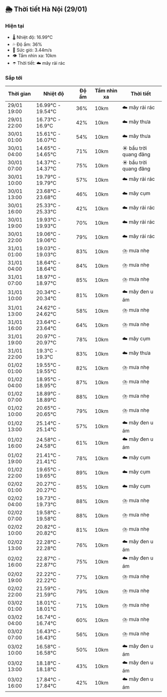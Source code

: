 ## 🌦️ Thời tiết Hà Nội (29/01)

### Hiện tại

- 🌡️ Nhiệt độ: 16.99℃
- 💦 Độ ẩm: 36%
- 💨 Sức gió: 3.44m/s
- 👁️ Tầm nhìn xa: 10km
- ☂️ Thời tiết: ☁️ mây rải rác

### Sắp tới

| Thời gian | Nhiệt độ | Độ ẩm | Tầm nhìn xa | Thời tiết |
| --- | --- | --- | --- | --- |
| 29/01 19:00 | 16.99℃ - 19.54℃ | 36% | 10km | ☁️ mây rải rác |
| 29/01 22:00 | 16.73℃ - 16.9℃ | 42% | 10km | ☁️ mây thưa |
| 30/01 01:00 | 15.61℃ - 16.07℃ | 54% | 10km | ☁️ mây thưa |
| 30/01 04:00 | 14.65℃ - 14.65℃ | 71% | 10km | ☀️ bầu trời quang đãng |
| 30/01 07:00 | 14.37℃ - 14.37℃ | 75% | 10km | ☀️ bầu trời quang đãng |
| 30/01 10:00 | 19.79℃ - 19.79℃ | 57% | 10km | ☁️ mây rải rác |
| 30/01 13:00 | 23.68℃ - 23.68℃ | 46% | 10km | ☁️ mây cụm |
| 30/01 16:00 | 25.33℃ - 25.33℃ | 42% | 10km | ☁️ mây rải rác |
| 30/01 19:00 | 19.93℃ - 19.93℃ | 70% | 10km | ☁️ mây rải rác |
| 30/01 22:00 | 19.06℃ - 19.06℃ | 79% | 10km | ☁️ mây rải rác |
| 31/01 01:00 | 19.03℃ - 19.03℃ | 83% | 10km | ⛈️ mưa nhẹ |
| 31/01 04:00 | 18.64℃ - 18.64℃ | 84% | 10km | ⛈️ mưa nhẹ |
| 31/01 07:00 | 18.97℃ - 18.97℃ | 85% | 10km | ⛈️ mưa nhẹ |
| 31/01 10:00 | 20.34℃ - 20.34℃ | 81% | 10km | ☁️ mây đen u ám |
| 31/01 13:00 | 24.62℃ - 24.62℃ | 58% | 10km | ⛈️ mưa nhẹ |
| 31/01 16:00 | 23.64℃ - 23.64℃ | 64% | 10km | ⛈️ mưa nhẹ |
| 31/01 19:00 | 20.97℃ - 20.97℃ | 78% | 10km | ☁️ mây cụm |
| 31/01 22:00 | 19.3℃ - 19.3℃ | 83% | 10km | ☁️ mây thưa |
| 01/02 01:00 | 19.55℃ - 19.55℃ | 82% | 10km | ⛈️ mưa nhẹ |
| 01/02 04:00 | 18.95℃ - 18.95℃ | 87% | 10km | ⛈️ mưa nhẹ |
| 01/02 07:00 | 18.89℃ - 18.89℃ | 88% | 10km | ⛈️ mưa nhẹ |
| 01/02 10:00 | 20.65℃ - 20.65℃ | 79% | 10km | ⛈️ mưa nhẹ |
| 01/02 13:00 | 25.14℃ - 25.14℃ | 57% | 10km | ☁️ mây đen u ám |
| 01/02 16:00 | 24.58℃ - 24.58℃ | 61% | 10km | ☁️ mây đen u ám |
| 01/02 19:00 | 21.41℃ - 21.41℃ | 78% | 10km | ☁️ mây cụm |
| 01/02 22:00 | 19.65℃ - 19.65℃ | 89% | 10km | ☁️ mây cụm |
| 02/02 01:00 | 20.27℃ - 20.27℃ | 85% | 10km | ☁️ mây cụm |
| 02/02 04:00 | 19.73℃ - 19.73℃ | 88% | 10km | ⛈️ mưa nhẹ |
| 02/02 07:00 | 19.58℃ - 19.58℃ | 88% | 10km | ⛈️ mưa nhẹ |
| 02/02 10:00 | 20.82℃ - 20.82℃ | 81% | 10km | ⛈️ mưa nhẹ |
| 02/02 13:00 | 22.28℃ - 22.28℃ | 76% | 10km | ☁️ mây đen u ám |
| 02/02 16:00 | 22.87℃ - 22.87℃ | 75% | 10km | ☁️ mây đen u ám |
| 02/02 19:00 | 22.22℃ - 22.22℃ | 77% | 10km | ⛈️ mưa nhẹ |
| 02/02 22:00 | 21.59℃ - 21.59℃ | 79% | 10km | ⛈️ mưa nhẹ |
| 03/02 01:00 | 18.01℃ - 18.01℃ | 71% | 10km | ⛈️ mưa nhẹ |
| 03/02 04:00 | 16.74℃ - 16.74℃ | 60% | 10km | ⛈️ mưa nhẹ |
| 03/02 07:00 | 16.43℃ - 16.43℃ | 56% | 10km | ⛈️ mưa nhẹ |
| 03/02 10:00 | 16.58℃ - 16.58℃ | 50% | 10km | ☁️ mây đen u ám |
| 03/02 13:00 | 18.18℃ - 18.18℃ | 43% | 10km | ☁️ mây đen u ám |
| 03/02 16:00 | 17.84℃ - 17.84℃ | 42% | 10km | ☁️ mây đen u ám |
